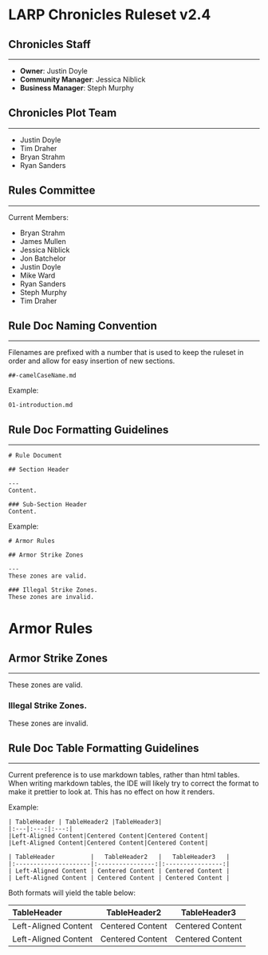 # LARP Chronicles Ruleset v2.4

## Chronicles Staff

---
* **Owner**:  Justin Doyle
* **Community Manager**:  Jessica Niblick
* **Business Manager**:  Steph Murphy

## Chronicles Plot Team

---
* Justin Doyle
* Tim Draher
* Bryan Strahm
* Ryan Sanders

## Rules Committee

---
Current Members:
* Bryan Strahm
* James Mullen
* Jessica Niblick
* Jon Batchelor
* Justin Doyle
* Mike Ward
* Ryan Sanders
* Steph Murphy
* Tim Draher

## Rule Doc Naming Convention

---
Filenames are prefixed with a number that is used to keep the ruleset in order and allow for easy insertion of new sections.
```
##-camelCaseName.md
```
Example:
```
01-introduction.md
```

## Rule Doc Formatting Guidelines

---
```
# Rule Document

## Section Header

---
Content.

### Sub-Section Header
Content.
```
Example:
```
# Armor Rules

## Armor Strike Zones

---
These zones are valid.

### Illegal Strike Zones.
These zones are invalid.
```
# Armor Rules

## Armor Strike Zones

---
These zones are valid.

### Illegal Strike Zones.
These zones are invalid.

## Rule Doc Table Formatting Guidelines

---
Current preference is to use markdown tables, rather than html tables.  When writing markdown tables, the IDE will likely try to correct the format to make it prettier to look at.  This has no effect on how it renders.

Example:
```
| TableHeader | TableHeader2 |TableHeader3|
|:---|:---:|:---:|
|Left-Aligned Content|Centered Content|Centered Content|
|Left-Aligned Content|Centered Content|Centered Content|
```
```
| TableHeader          |   TableHeader2   |   TableHeader3   |
|:---------------------|:----------------:|:----------------:|
| Left-Aligned Content | Centered Content | Centered Content |
| Left-Aligned Content | Centered Content | Centered Content |
```
Both formats will yield the table below:

| TableHeader          |   TableHeader2   |   TableHeader3   |
|:---------------------|:----------------:|:----------------:|
| Left-Aligned Content | Centered Content | Centered Content |
| Left-Aligned Content | Centered Content | Centered Content |